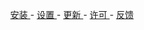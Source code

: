 <p align="center">
<a href="https://github.com/vernesong/OpenClash/wiki/%E5%AE%89%E8%A3%85"> 安装 </a> - <a href="https://github.com/vernesong/OpenClash/wiki/%E5%85%A8%E5%B1%80%E8%AE%BE%E7%BD%AE"> 设置 </a> - <a href="https://github.com/vernesong/OpenClash/wiki/%E7%89%88%E6%9C%AC%E6%9B%B4%E6%96%B0"> 更新 </a> - <a href="https://github.com/vernesong/OpenClash/wiki/%E8%AE%B8%E5%8F%AF"> 许可 </a> - <a href="https://github.com/vernesong/OpenClash/issues"> 反馈 </a>
</p>
